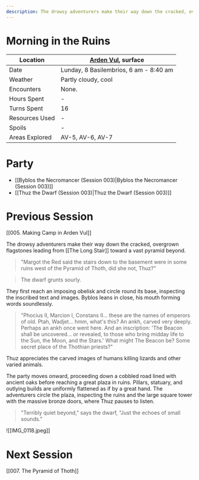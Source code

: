 ```yaml
---
description: The drowsy adventurers make their way down the cracked, overgrown flagstones leading from The Long Stair toward a vast pyramid beyond.
---
```


# Morning in the Ruins

|Location|[Arden Vul](app://obsidian.md/Arden%20Vul), surface|
|---|---|
|Date|Lunday, 8 Basilembrios, 6 am - 8:40 am|
|Weather|Partly cloudy, cool|
|Encounters|None.|
|Hours Spent|-|
|Turns Spent|16|
|Resources Used|-|
|Spoils|-|
|Areas Explored|AV-5, AV-6, AV-7|
# Party
- [[Byblos the Necromancer (Session 003)|Byblos the Necromancer (Session 003)]]
- [[Thuz the Dwarf (Session 003)|Thuz the Dwarf (Session 003)]]
# Previous Session
[[005. Making Camp in Arden Vul]]

The drowsy adventurers make their way down the cracked, overgrown flagstones leading from [[The Long Stair]] toward a vast pyramid beyond.

>"Margot the Red said the stairs down to the basement were in some ruins west of the Pyramid of Thoth, did she not, Thuz?"

> The dwarf grunts sourly.

They first reach an imposing obelisk and circle round its base, inspecting the inscribed text and images. Byblos leans in close, his mouth forming words soundlessly.

> "Phocius II, Marcion I, Constans II... these are the names of emperors of old. Ptah, Wadjet... hmm, what's this? An ankh, carved very deeply. Perhaps an ankh once went here. And an inscription: 'The Beacon shall be uncovered... or revealed, to those who bring midday life to the Sun, the Moon, and the Stars.' What might The Beacon be? Some secret place of the Thothian priests?"

Thuz appreciates the carved images of humans killing lizards and other varied animals.

The party moves onward, proceeding down a cobbled road lined with ancient oaks before reaching a great plaza in ruins. Pillars, statuary, and outlying builds are uniformly flattened as if by a great hand. The adventurers circle the plaza, inspecting the ruins and the large square tower with the massive bronze doors, where Thuz pauses to listen.

> "Terribly quiet beyond," says the dwarf, "Just the echoes of small sounds."

![[IMG_0118.jpeg]]

# Next Session
[[007. The Pyramid of Thoth]]